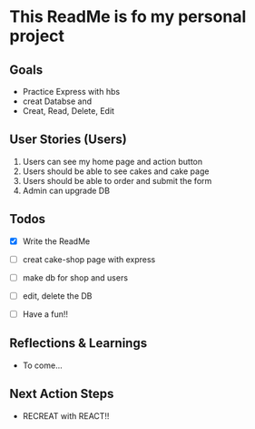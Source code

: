 # This ReadMe is fo my personal project  

## Goals
* Practice Express with hbs
* creat Databse and 
* Creat, Read, Delete, Edit


## User Stories (Users)
1. Users can see my home page and action button
2. Users should be able to see cakes and cake page
3. Users should be able to order and submit the form
4. Admin can upgrade DB

## Todos
- [x] Write the ReadMe
- [ ] creat cake-shop page with express
- [ ] make db for shop and users
- [ ] edit, delete the DB
- [ ] Have a fun!!
 

## Reflections & Learnings
- To come...

## Next Action Steps
* RECREAT with REACT!!

